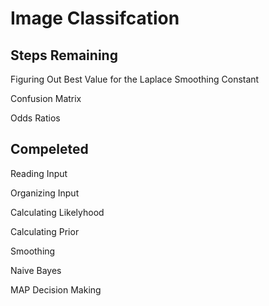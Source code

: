 # Image Classifcation
## Steps Remaining 
Figuring Out Best Value for the Laplace Smoothing Constant

Confusion Matrix 

Odds Ratios 

## Compeleted 
Reading Input

Organizing Input

Calculating Likelyhood

Calculating Prior

Smoothing

Naive Bayes 

MAP Decision Making 
